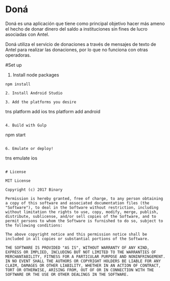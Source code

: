 # Doná

Doná es una aplicación que tiene como principal objetivo hacer más ameno el hecho de donar dinero del saldo a instituciones sin fines de lucro asociadas con Antel.

Doná utiliza el servicio de donaciones a través de mensajes de texto de Antel para realizar las donaciones, por lo que no funciona con otras operadoras.


#Set up

1. Install node packages
```
npm install

2. Install Android Studio

3. Add the platforms you desire
```
tns platform add ios
tns platform add android
```

4. Build with Gulp
```
npm start
```

6. Emulate or deploy!
```
tns emulate ios
```

# License

MIT License

Copyright (c) 2017 Binary

Permission is hereby granted, free of charge, to any person obtaining a copy of this software and associated documentation files (the "Software"), to deal in the Software without restriction, including without limitation the rights to use, copy, modify, merge, publish, distribute, sublicense, and/or sell copies of the Software, and to permit persons to whom the Software is furnished to do so, subject to the following conditions:

The above copyright notice and this permission notice shall be included in all copies or substantial portions of the Software.

THE SOFTWARE IS PROVIDED "AS IS", WITHOUT WARRANTY OF ANY KIND, EXPRESS OR IMPLIED, INCLUDING BUT NOT LIMITED TO THE WARRANTIES OF MERCHANTABILITY, FITNESS FOR A PARTICULAR PURPOSE AND NONINFRINGEMENT. IN NO EVENT SHALL THE AUTHORS OR COPYRIGHT HOLDERS BE LIABLE FOR ANY CLAIM, DAMAGES OR OTHER LIABILITY, WHETHER IN AN ACTION OF CONTRACT, TORT OR OTHERWISE, ARISING FROM, OUT OF OR IN CONNECTION WITH THE SOFTWARE OR THE USE OR OTHER DEALINGS IN THE SOFTWARE.
